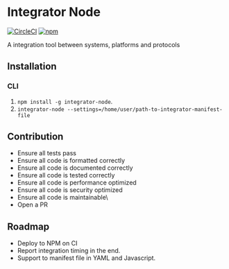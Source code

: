 # Integrator Node

[![CircleCI](https://circleci.com/gh/caiquecastro/integrator-node.svg?style=svg)](https://circleci.com/gh/caiquecastro/integrator-node)
[![npm](https://img.shields.io/npm/v/integrator-node.svg)](https://www.npmjs.com/package/integrator-node)

A integration tool between systems, platforms and protocols

## Installation

### CLI

1. `npm install -g integrator-node`.
2. `integrator-node --settings=/home/user/path-to-integrator-manifest-file`

## Contribution

- Ensure all tests pass
- Ensure all code is formatted correctly
- Ensure all code is documented correctly
- Ensure all code is tested correctly
- Ensure all code is performance optimized
- Ensure all code is security optimized
- Ensure all code is maintainable\
- Open a PR

## Roadmap

- Deploy to NPM on CI
- Report integration timing in the end.
- Support to manifest file in YAML and Javascript.
